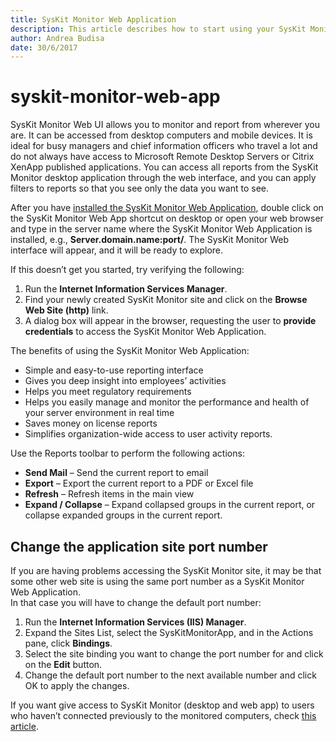 ```yaml
---
title: SysKit Monitor Web Application
description: This article describes how to start using your SysKit Monitor Web Application.
author: Andrea Budisa
date: 30/6/2017
---
```


# syskit-monitor-web-app

SysKit Monitor Web UI allows you to monitor and report from wherever you are. It can be accessed from desktop computers and mobile devices. It is ideal for busy managers and chief information officers who travel a lot and do not always have access to Microsoft Remote Desktop Servers or Citrix XenApp published applications. You can access all reports from the SysKit Monitor desktop application through the web interface, and you can apply filters to reports so that you see only the data you want to see.

After you have [installed the SysKit Monitor Web Application](../installation-configuration/configuration-wizard/configure-monitor.md), double click on the SysKit Monitor Web App shortcut on desktop or open your web browser and type in the server name where the SysKit Monitor Web Application is installed, e.g., **Server.domain.name:port/**. The SysKit Monitor Web interface will appear, and it will be ready to explore.

If this doesn’t get you started, try verifying the following:

1. Run the **Internet Information Services Manager**.
2. Find your newly created SysKit Monitor site and click on the **Browse Web Site \(http\)** link.
3. A dialog box will appear in the browser, requesting the user to **provide credentials** to access the SysKit Monitor Web Application.

The benefits of using the SysKit Monitor Web Application:

* Simple and easy-to-use reporting interface
* Gives you deep insight into employees’ activities
* Helps you meet regulatory requirements
* Helps you easily manage and monitor the performance and health of your server environment in real time
* Saves money on license reports
* Simplifies organization-wide access to user activity reports.

Use the Reports toolbar to perform the following actions:

* **Send Mail** – Send the current report to email
* **Export** – Export the current report to a PDF or Excel file
* **Refresh** – Refresh items in the main view
* **Expand / Collapse** – Expand collapsed groups in the current report, or collapse expanded groups in the current report.

## Change the application site port number

If you are having problems accessing the SysKit Monitor site, it may be that some other web site is using the same port number as a SysKit Monitor Web Application.  
In that case you will have to change the default port number:

1. Run the **Internet Information Services \(IIS\) Manager**.
2. Expand the Sites List, select the SysKitMonitorApp, and in the Actions pane, click **Bindings**.
3. Select the site binding you want to change the port number for and click on the **Edit** button.
4. Change the default port number to the next available number and click OK to apply the changes.

If you want give access to SysKit Monitor \(desktop and web app\) to users who haven’t connected previously to the monitored computers, check [this article](../how-to/users/add-users-manually.md).

